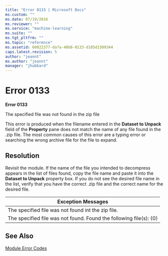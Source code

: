 ```yaml
---
title: "Error 0133 | Microsoft Docs"
ms.custom: ""
ms.date: 07/19/2016
ms.reviewer: ""
ms.service: "machine-learning"
ms.suite: ""
ms.tgt_pltfrm: ""
ms.topic: "reference"
ms.assetid: 60822377-da7a-40b8-0133-d185d1509344
caps.latest.revision: 5
author: "jeannt"
ms.author: "jeannt"
manager: "jhubbard"
---
```

# Error 0133
**Error 0133**  
  
 The specified file was not found in the zip file  
  
 This error is produced when the filename entered in the **Dataset to Unpack** field of the **Property** pane does not match the name of any file found in the .zip file. The most common causes of this error are a typing error or searching the wrong archive file for the file to expand.  
  
## Resolution  
 Revisit the module. If the name of the file you intended to decompress appears in the list of files found, copy the file name and paste it into the **Dataset to Unpack** property box. If you do not see the desired file name in the list, verify that you have the correct .zip file and the correct name for the desired file.  
  
|Exception Messages|  
|------------------------|  
|The specified file was not found int the zip file.|  
|The specified file was not found. Found the following file(s): {0}|  
  
## See Also  
 [Module Error Codes](../machine-learning-module-error-codes.md)